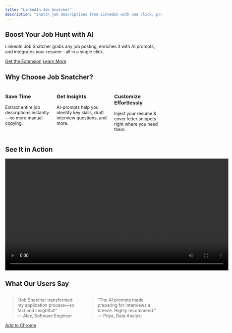 ```yaml
---
title: "LinkedIn Job Snatcher"
description: "Snatch job descriptions from LinkedIn with one click, prepend AI prompts, and copy to your clipboard."
---
```


<!-- Hero Section -->
<section class="hero hero-fullscreen">
  <div class="hero-body container has-text-centered">
    <h1 class="title is-1">Boost Your Job Hunt with AI</h1>
    <p class="subtitle is-4">
      LinkedIn Job Snatcher grabs any job posting, enriches it with AI prompts, and integrates your resume—all in a single click.
    </p>
    <a class="button is-primary is-large" href="install/">Get the Extension</a>
    <a class="button is-light is-large" href="how/">Learn More</a>
  </div>
</section>

<!-- Value Proposition -->
<section class="section">
  <div class="container">
    <h2 class="title is-3 has-text-centered">Why Choose Job Snatcher?</h2>
    <div class="columns is-variable is-8">
      <div class="column has-text-centered">
        <p class="icon is-large"><i class="fas fa-clock fa-2x"></i></p>
        <h3 class="title is-5">Save Time</h3>
        <p>Extract entire job descriptions instantly—no more manual copying.</p>
      </div>
      <div class="column has-text-centered">
        <p class="icon is-large"><i class="fas fa-lightbulb fa-2x"></i></p>
        <h3 class="title is-5">Get Insights</h3>
        <p>AI-prompts help you identify key skills, draft interview questions, and more.</p>
      </div>
      <div class="column has-text-centered">
        <p class="icon is-large"><i class="fas fa-user-edit fa-2x"></i></p>
        <h3 class="title is-5">Customize Effortlessly</h3>
        <p>Inject your resume & cover letter snippets right where you need them.</p>
      </div>
    </div>
  </div>
</section>

<!-- Demo Video -->
<section class="section has-background-light">
  <div class="container has-text-centered">
    <h2 class="title is-3">See It in Action</h2>
    <video controls width="720" src="/videos/demo.mp4">
      Your browser does not support the video tag.
    </video>
  </div>
</section>

<!-- Testimonials -->
<section class="section">
  <div class="container">
    <h2 class="title is-3 has-text-centered">What Our Users Say</h2>
    <div class="columns is-variable is-6">
      <div class="column">
        <blockquote>
          “Job Snatcher transformed my application process—so fast and insightful!”
          <footer>— Alex, Software Engineer</footer>
        </blockquote>
      </div>
      <div class="column">
        <blockquote>
          “The AI prompts made preparing for interviews a breeze. Highly recommend.”
          <footer>— Priya, Data Analyst</footer>
        </blockquote>
      </div>
    </div>
  </div>
</section>

<!-- Final CTA -->
<section class="section has-text-centered">
  <a class="button is-primary is-large" href="install/">Add to Chrome</a>
</section>
